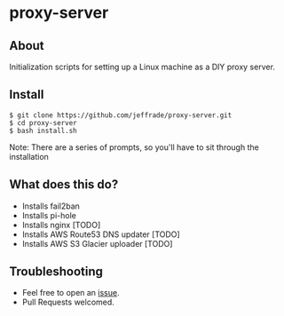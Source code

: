 # proxy-server

## About

Initialization scripts for setting up a Linux machine as a DIY proxy server.

## Install

```
$ git clone https://github.com/jeffrade/proxy-server.git
$ cd proxy-server
$ bash install.sh
```
Note: There are a series of prompts, so you'll have to sit through the installation

## What does this do?

 - Installs fail2ban
 - Installs pi-hole
 - Installs nginx [TODO]
 - Installs AWS Route53 DNS updater [TODO]
 - Installs AWS S3 Glacier uploader [TODO]

## Troubleshooting

 - Feel free to open an [issue](https://github.com/jeffrade/proxy-server/issues/new).
 - Pull Requests welcomed.
